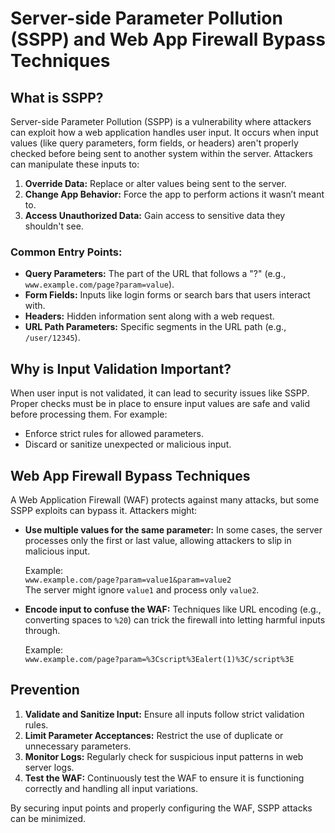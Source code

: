 # Server-side Parameter Pollution (SSPP) and Web App Firewall Bypass Techniques

## What is SSPP?

Server-side Parameter Pollution (SSPP) is a vulnerability where attackers can exploit how a web application handles user input. It occurs when input values (like query parameters, form fields, or headers) aren't properly checked before being sent to another system within the server. Attackers can manipulate these inputs to:

1. **Override Data:** Replace or alter values being sent to the server.
2. **Change App Behavior:** Force the app to perform actions it wasn’t meant to.
3. **Access Unauthorized Data:** Gain access to sensitive data they shouldn't see.

### Common Entry Points:

- **Query Parameters:** The part of the URL that follows a "?" (e.g., `www.example.com/page?param=value`).
- **Form Fields:** Inputs like login forms or search bars that users interact with.
- **Headers:** Hidden information sent along with a web request.
- **URL Path Parameters:** Specific segments in the URL path (e.g., `/user/12345`).

## Why is Input Validation Important?

When user input is not validated, it can lead to security issues like SSPP. Proper checks must be in place to ensure input values are safe and valid before processing them. For example:

- Enforce strict rules for allowed parameters.
- Discard or sanitize unexpected or malicious input.

## Web App Firewall Bypass Techniques

A Web Application Firewall (WAF) protects against many attacks, but some SSPP exploits can bypass it. Attackers might:

- **Use multiple values for the same parameter:** In some cases, the server processes only the first or last value, allowing attackers to slip in malicious input.
  
  Example:  
  `www.example.com/page?param=value1&param=value2`  
  The server might ignore `value1` and process only `value2`.
  
- **Encode input to confuse the WAF:** Techniques like URL encoding (e.g., converting spaces to `%20`) can trick the firewall into letting harmful inputs through.
  
  Example:  
  `www.example.com/page?param=%3Cscript%3Ealert(1)%3C/script%3E`

## Prevention

1. **Validate and Sanitize Input:** Ensure all inputs follow strict validation rules.
2. **Limit Parameter Acceptances:** Restrict the use of duplicate or unnecessary parameters.
3. **Monitor Logs:** Regularly check for suspicious input patterns in web server logs.
4. **Test the WAF:** Continuously test the WAF to ensure it is functioning correctly and handling all input variations.

By securing input points and properly configuring the WAF, SSPP attacks can be minimized.
